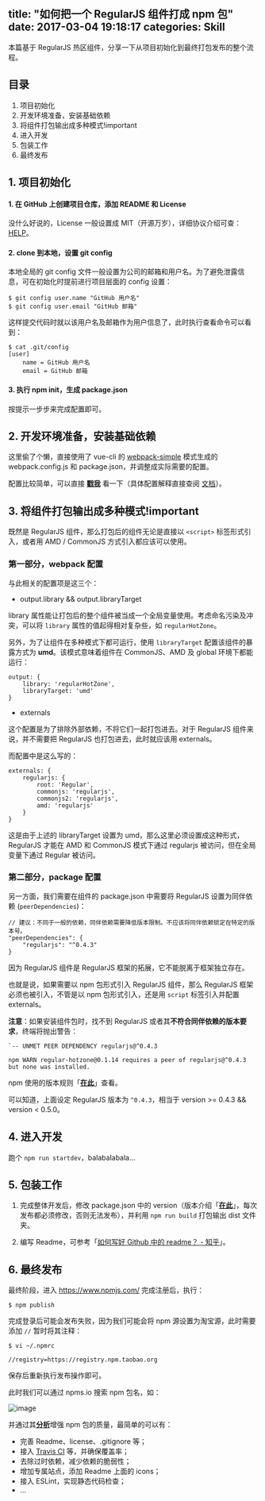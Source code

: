 title: "如何把一个 RegularJS 组件打成 npm 包"
date: 2017-03-04 19:18:17
categories: Skill
---

本篇基于 RegularJS 热区组件，分享一下从项目初始化到最终打包发布的整个流程。
<!-- more -->

## 目录

1. 项目初始化
2. 开发环境准备，安装基础依赖
3. 将组件打包输出成多种模式!important
4. 进入开发
5. 包装工作
6. 最终发布

## 1. 项目初始化

#### 1. 在 GitHub 上创建项目仓库，添加 README 和 License

没什么好说的，License 一般设置成 MIT（开源万岁），详细协议介绍可查：[HELP](https://choosealicense.com/)。

#### 2. clone 到本地，设置 git config

本地全局的 git config 文件一般设置为公司的邮箱和用户名。为了避免泄露信息，可在初始化时提前进行项目层面的 config 设置：

```shell
$ git config user.name "GitHub 用户名"
$ git config user.email "GitHub 邮箱"
```

这样提交代码时就以该用户名及邮箱作为用户信息了，此时执行查看命令可以看到：

```shell
$ cat .git/config
[user]
    name = GitHub 用户名
    email = GitHub 邮箱
```

#### 3. 执行 npm init，生成 package.json

按提示一步步来完成配置即可。

## 2. 开发环境准备，安装基础依赖

这里偷了个懒，直接使用了 vue-cli 的 [webpack-simple](https://github.com/vuejs-templates/webpack-simple) 模式生成的 webpack.config.js 和 package.json，并调整成实际需要的配置。

配置比较简单，可以直接 [**戳我**](https://github.com/Deol/regular-hotzone/blob/master/webpack.config.js) 看一下（具体配置解释直接查阅 [文档](https://webpack.js.org/configuration/output/#output-librarytarget)）。

## 3. 将组件打包输出成多种模式!important

既然是 RegularJS 组件，那么打包后的组件无论是直接以 `<script>` 标签形式引入，或者用 AMD / CommonJS 方式引入都应该可以使用。

### 第一部分，webpack 配置

与此相关的配置项是这三个：

 - output.library && output.libraryTarget

library 属性能让打包后的整个组件被当成一个全局变量使用。考虑命名污染及冲突，可以将 `library` 属性的值起得相对复杂些，如 `regularHotZone`。

另外，为了让组件在多种模式下都可运行，使用 `libraryTarget` 配置该组件的暴露方式为 **umd**。该模式意味着组件在 CommonJS、AMD 及 global 环境下都能运行：

```
output: {
    library: 'regularHotZone',
    libraryTarget: 'umd'
}
```

 - externals

这个配置是为了排除外部依赖，不将它们一起打包进去。对于 RegularJS 组件来说，并不需要把 RegularJS 也打包进去，此时就应该用 externals。

而配置中是这么写的：

```
externals: {
    regularjs: {
        root: 'Regular',
        commonjs: 'regularjs',
        commonjs2: 'regularjs',
        amd: 'regularjs'
    }
}
```

这是由于上述的 libraryTarget 设置为 umd，那么这里必须设置成这种形式，RegularJS 才能在 AMD 和 CommonJS 模式下通过 regularjs 被访问，但在全局变量下通过 Regular 被访问。

### 第二部分，package 配置

另一方面，我们需要在组件的 package.json 中需要将 RegularJS 设置为同伴依赖 (`peerDependencies`)：

```
// 建议：不同于一般的依赖，同伴依赖需要降低版本限制。不应该将同伴依赖锁定在特定的版本号。
"peerDependencies": {
    "regularjs": "^0.4.3"
}
```

因为 RegularJS 组件是 RegularJS 框架的拓展，它不能脱离于框架独立存在。

也就是说，如果需要以 npm 包形式引入 RegularJS 组件，那么 RegularJS 框架必须也被引入，不管是以 npm 包形式引入，还是用 `script` 标签引入并配置 externals。

**注意**：如果安装组件包时，找不到 RegularJS 或者其**不符合同伴依赖的版本要求**，终端将抛出警告：

```
`-- UNMET PEER DEPENDENCY regularjs@^0.4.3

npm WARN regular-hotzone@0.1.14 requires a peer of regularjs@^0.4.3 but none was installed.
```

npm 使用的版本规则「[**在此**](https://docs.npmjs.com/misc/semver)」查看。

可以知道，上面设定 RegularJS 版本为 `^0.4.3`，相当于 version >= 0.4.3 && version < 0.5.0。

## 4. 进入开发

跑个 `npm run startdev`，balabalabala...

## 5. 包装工作

 1. 完成整体开发后，修改 package.json 中的 version（版本介绍「[**在此**](http://semver.org/lang/zh-CN/)」，每次发布都必须修改，否则无法发布），并利用 `npm run build` 打包输出 dist 文件夹。

 2. 编写 Readme，可参考「[如何写好 Github 中的 readme？ - 知乎](https://www.zhihu.com/question/29100816/answer/68750410)」。

## 6. 最终发布

最终阶段，进入 https://www.npmjs.com/ 完成注册后，执行：

```
$ npm publish
```

完成登录后可能会发布失败，因为我们可能会将 npm 源设置为淘宝源，此时需要添加 `//` 暂时将其注释：

```
$ vi ~/.npmrc

//registry=https://registry.npm.taobao.org
```

保存后重新执行发布操作即可。

此时我们可以通过 npms.io 搜索 npm 包名，如：

![image](http://7xidng.com1.z0.glb.clouddn.com/npms.png)

并通过其[**分析**](https://npms.io/about)增强 npm 包的质量，最简单的可以有：

 - 完善 Readme、license、.gitignore 等；
 - 接入 [Travis CI](https://travis-ci.org/) 等，并确保覆盖率；
 - 去除过时依赖，减少依赖的脆弱性；
 - 增加专属站点，添加 Readme 上面的 icons；
 - 接入 ESLint，实现静态代码检查；
 - ...